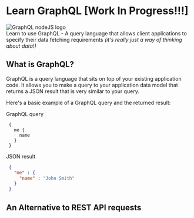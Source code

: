# Learn GraphQL [Work In Progress!!!]
![GraphQL nodeJS logo](https://www.reindex.io/blog/building-a-graphql-server-with-node-js-and-sql/GraphQL_NodeJS.png)  
Learn to use GraphQL - A query language that allows client applications to specify their data fetching requirements _(it's really just a way of thinking about data!)_

## What is GraphQL?
GraphQL is a query language that sits on top of your existing application code. It allows you to make a query to your application data model that returns a JSON result that is very similar to your query.

Here's a basic example of a GraphQL query and the returned result:

GraphQL query
```
 {
   me {
     name
   }
 }
```
JSON result
```json
 {
   "me" : {
     "name" : "John Smith"
   }
 }
```
## An Alternative to REST API requests
